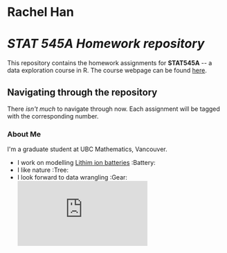 # Rachel Han 
# *STAT 545A Homework repository*
This repository contains the homework assignments for __STAT545A__ -- a data exploration course in R. The course webpage can be found [here](https://stat545.stat.ubc.ca/).

## Navigating through the repository
There *isn't much* to navigate through now. Each assignment will be tagged with the corresponding number. 

### About Me
I'm a graduate student at UBC Mathematics, Vancouver. 

- I work on modelling [Lithim ion batteries](https://en.wikipedia.org/wiki/Lithium-ion_battery) :Battery:
- I like nature :Tree:
- I look forward to data wrangling :Gear:
![piggy](https://www.freepik.com/premium-vector/cute-piggy-cartoon-icon_4286937.htm)